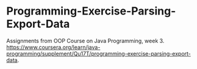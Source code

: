 # Programming-Exercise-Parsing-Export-Data
Assignments from OOP Course on Java Programming, week 3. https://www.coursera.org/learn/java-programming/supplement/Qu17T/programming-exercise-parsing-export-data.

